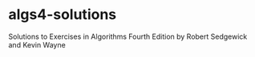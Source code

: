 algs4-solutions
===============

Solutions to Exercises in Algorithms Fourth Edition by Robert Sedgewick and Kevin Wayne
